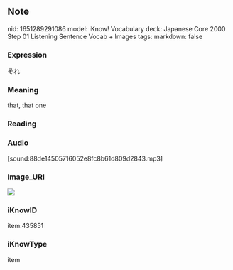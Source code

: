 ## Note
nid: 1651289291086
model: iKnow! Vocabulary
deck: Japanese Core 2000 Step 01 Listening Sentence Vocab + Images
tags: 
markdown: false

### Expression
それ

### Meaning
that, that one

### Reading


### Audio
[sound:88de14505716052e8fc8b61d809d2843.mp3]

### Image_URI
<!DOCTYPE html>
<title></title>
<img src="fefcf8b5fc45942801a9a5c4645228a0.jpg">

### iKnowID
item:435851

### iKnowType
item
